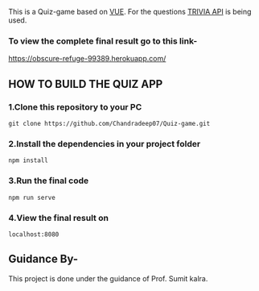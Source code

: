 
This is a Quiz-game based on [VUE](https://vuejs.org/).
For the questions [TRIVIA API](https://opentdb.com/api_config.php) is being used.


### To view the complete final result go to this link-
https://obscure-refuge-99389.herokuapp.com/

## HOW TO BUILD THE QUIZ APP

### 1.Clone this repository to your PC
```
git clone https://github.com/Chandradeep07/Quiz-game.git

```
### 2.Install the dependencies in your project folder
```
npm install

```
### 3.Run the final code
```
npm run serve

```
### 4.View the final result on
``` 
localhost:8080

```

## Guidance By-
This project is done under the guidance of Prof. Sumit kalra.






